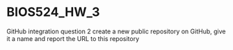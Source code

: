 # BIOS524_HW_3
GitHub integration question 2 create a new public repository on GitHub, give it a name and report the URL to this repository
